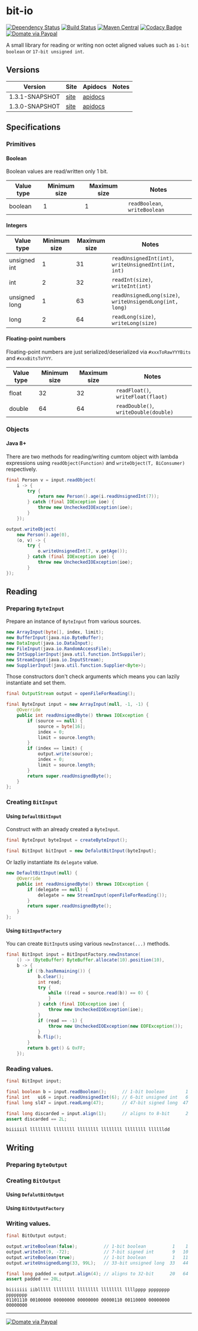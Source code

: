 bit-io
======
[![Dependency Status](https://www.versioneye.com/user/projects/563ccc514d415e001e00009b/badge.svg)](https://www.versioneye.com/user/projects/563ccc514d415e001e00009b)
[![Build Status](https://travis-ci.org/jinahya/bit-io.svg?branch=develop)](https://travis-ci.org/jinahya/bit-io)
[![Maven Central](https://img.shields.io/maven-central/v/com.github.jinahya/bit-io.svg)](http://search.maven.org/#search%7Cga%7C1%7Ca%3A%22bit-io%22)
[![Codacy Badge](https://api.codacy.com/project/badge/grade/53ae4f92af8246a48cbe8ecf0c04a002)](https://www.codacy.com/app/jinahya/bit-io)
[![Domate via Paypal](https://img.shields.io/badge/donate-paypal-blue.svg)](https://www.paypal.com/cgi-bin/webscr?cmd=_cart&business=A954LDFBW4B9N&lc=KR&item_name=GitHub&amount=5%2e00&currency_code=USD&button_subtype=products&add=1&bn=PP%2dShopCartBF%3adonate%2dpaypal%2dblue%2epng%3aNonHosted)

A small library for reading or writing non octet aligned values such as `1-bit boolean` or `17-bit unsigned int`.

## Versions
|Version|Site|Apidocs|Notes|
|-------|----|-------|-----|
|1.3.1-SNAPSHOT|[site](http://jinahya.github.io/bit-io/sites/1.3.1-SNAPSHOT/index.html)|[apidocs](http://jinahya.github.io/bit-io/sites/1.3.1-SNAPSHOT/apidocs/index.html)||
|1.3.0-SNAPSHOT|[site](http://jinahya.github.io/bit-io/sites/1.3.0-SNAPSHOT/index.html)|[apidocs](http://jinahya.github.io/bit-io/sites/1.3.0-SNAPSHOT/apidocs/index.html)||

## Specifications
### Primitives
#### Boolean
Boolean values are read/written only 1 bit.

|Value type   |Minimum size|Maximum size|Notes|
|-------------|------------|------------|-----|
|boolean      |1           |1           |`readBoolean`, `writeBoolean`|
#### Integers
|Value type   |Minimum size|Maximum size|Notes|
|-------------|------------|------------|-----|
|unsigned int |1           |31          |`readUnsignedInt(int)`, `writeUnsignedInt(int, int)`|
|int          |2           |32          |`readInt(size)`, `writeInt(int)`|
|unsigned long|1           |63          |`readUnsignedLong(size)`, `writeUnsigendLong(int, long)`|
|long         |2           |64          |`readLong(size)`, `writeLong(size)`|
#### Floating-point numbers
Floating-point numbers are just serialized/deserialized via `#xxxToRawYYYBits` and `#xxxBitsToYYY`.

|Value type   |Minimum size|Maximum size|Notes|
|-------------|------------|------------|-----|
|float        |32          |32          |`readFloat()`, `writeFloat(flaot)`|
|double       |64          |64          |`readDouble()`, `writeDouble(double)`|
### Objects
#### Java 8+
There are two methods for reading/writing cumtom object with lambda expressions using `readObject(Function)` and `writeObject(T, BiConsumer)` respectively. 
```java
final Person v = input.readObject(
    i -> {
        try {
            return new Person().age(i.readUnsignedInt(7));
        } catch (final IOException ioe) {
            throw new UncheckedIOException(ioe);
        }
    });

output.writeObject(
    new Person().age(0),
    (o, v) -> {
        try {
            o.writeUnsignedInt(7, v.getAge());
        } catch (final IOException ioe) {
            throw new UncheckedIOException(ioe);
        }
});
```
## Reading
### Preparing `ByteInput`
Prepare an instance of `ByteInput` from various sources.
````java
new ArrayInput(byte[], index, limit);
new BufferInput(java.nio.ByteBuffer);
new DataInput(java.io.DataInput);
new FileInput(java.io.RandomAccessFile);
new IntSupplierInput(java.util.function.IntSuppiler);
new StreamInput(java.io.InputStream);
new SupplierInput(java.util.function.Supplier<Byte>);
````
Those constructors don't check arguments which means you can lazily instantiate and set them.
```java
final OutputStream output = openFileForReading();

final ByteInput input = new ArrayInput(null, -1, -1) {
    @Override
    public int readUnsignedByte() throws IOException {
        if (source == null) {
            source = byte[16];
            index = 0;
            limit = source.length;
        }
        if (index == limit) {
            output.write(source);
            index = 0;
            limit = source.length;
        }
        return super.readUnsignedByte();
    }
};
```
### Creating `BitInput`
#### Using `DefaultBitInput`
Construct with an already created a `ByteInput`.
```java
final ByteInput byteInput = createByteInput();

final BitInput bitInput = new DefalutBitInput(byteInput);
```
Or lazliy instantiate its `delegate` value.
```java
new DefaultBitInput(null) {
    @Override
    public int readUnsignedByte() throws IOException {
        if (delegate == null) {
            delegate = new StreamInput(openFileForReading());
        }
        return super.readUnsignedByte();
    }
};
```
#### Using `BitInputFactory`
You can create `BitInput`s using various `newInstance(...)` methods.
```java
final BitInput input = BitInputFactory.newInstance(
    () -> (ByteBuffer) ByteBuffer.allocate(10).position(10),
    b -> {
        if (!b.hasRemaining()) {
            b.clear();
            int read;
            try {
                while ((read = source.read(b)) == 0) {
                }
            } catch (final IOException ioe) {
                throw new UncheckedIOException(ioe);
            }
            if (read == -1) {
                throw new UncheckedIOException(new EOFException());
            }
            b.flip();
        }
        return b.get() & 0xFF;
    });
```
### Reading values.
```java
final BitInput input;

final boolean b = input.readBoolean();      // 1-bit boolean        1    1
final int   ui6 = input.readUnsignedInt(6); // 6-bit unsigned int   6    7
final long sl47 = input.readLong(47);       // 47-bit signed long  47   54

final long discarded = input.align(1);      // aligns to 8-bit      2   56
assert discarded == 2L;
```
```
biiiiiil llllllll llllllll llllllll llllllll llllllll lllllldd
```
## Writing
### Preparing `ByteOutput`
### Creating `BitOutput`
#### Using `DefalutBitOutput`
#### Using `BitOutputFactory`
### Writing values.
```java
final BitOutput output;

output.writeBoolean(false);          // 1-bit boolean          1    1
output.writeInt(9, -72);             // 7-bit signed int       9   10
output.writeBoolean(true);           // 1-bit boolean          1   11
output.writeUnsignedLong(33, 99L);   // 33-bit unsigned long  33   44

final long padded = output.align(4); // aligns to 32-bit      20   64
assert padded == 20L;
```
```
biiiiiii iiblllll llllllll llllllll llllllll llllpppp pppppppp pppppppp
01101110 00100000 00000000 00000000 00000110 00110000 00000000 00000000
```
----
[![Domate via Paypal](https://img.shields.io/badge/donate-paypal-blue.svg)](https://www.paypal.com/cgi-bin/webscr?cmd=_cart&business=A954LDFBW4B9N&lc=KR&item_name=GitHub&amount=5%2e00&currency_code=USD&button_subtype=products&add=1&bn=PP%2dShopCartBF%3adonate%2dpaypal%2dblue%2epng%3aNonHosted)
